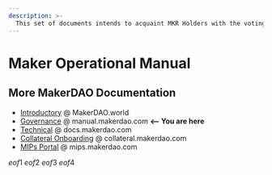 ```yaml
---
description: >-
  This set of documents intends to acquaint MKR Holders with the voting process and to serve as reference material for them to consult during the day-to-day operation of the protocol.
---
```


# Maker Operational Manual

## More MakerDAO Documentation
* [Introductory](https://makerdao.world/en/) @ MakerDAO.world
* [Governance](https://manual.makerdao.com/) @ manual.makerdao.com **<-- You are here**
* [Technical](https://docs.makerdao.com/) @ docs.makerdao.com
* [Collateral Onboarding](https://collateral.makerdao.com/) @ collateral.makerdao.com
* [MIPs Portal](https://mips.makerdao.com/) @ mips.makerdao.com

$eof1$
$eof2$
$eof3$
$eof4$